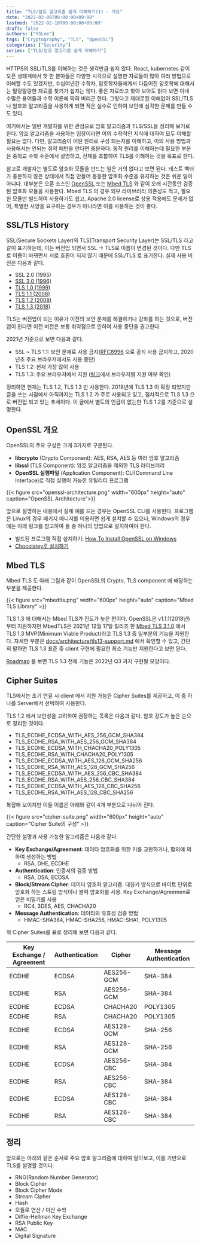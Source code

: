 ```yaml
---
title: "TLS/암호 알고리즘 쉽게 이해하기(1) - 개요"
date: "2022-02-09T09:00:00+09:00"
lastmod: "2022-02-10T09:00:00+09:00"
draft: false
authors: ["YSLee"]
tags: ["Cryptography", "TLS", "OpenSSL"]
categories: ["Security"]
series: ["TLS/암호 알고리즘 쉽게 이해하기"]
---
```


HTTPS의 SSL/TLS를 이해하는 것은 생각만큼 쉽지 않다. React, kubernetes 같이 오픈 생태계에서 핫 한 분야들은 다양한 시각으로 설명한 자료들이 많아 여러 방법으로 이해할 수도 있겠지만, 수십여년간 수학자, 암호학자들에게서 다듬어진 암호학에 대해서는 말랑말랑한 자료를 찾기가 쉽지는 않다. 좋은 자료라고 찾아 보아도 읽다 보면 이내 수많은 용어들과 수학 이론에 막혀 버리곤 한다.
그렇다고 제대로된 이해없이 SSL/TLS 나 암호화 알고리즘을 사용하게 되면 작은 실수로 인하여 보안에 심각한 문제를 만들 수도 있다.

여기에서는 일반 개발자를 위한 관점으로 암호 알고리즘과 TLS/SSL을 정리해 보기로 한다.
암호 알고리즘을 사용하는 입장이라면 이의 수학적인 지식에 대하여 모두 이해할 필요는 없다.
다만, 알고리즘이 어떤 원리로 구성 되는지를 이해하고, 이의 사용 방법과 사용해서는 안되는 취약 패턴을 안다면 충분하다.
동작 원리를 이해하는데 필요한 부분은 중학교 수학 수준에서 설명하고, 전체를 조합하여 TLS를 이해하는 것을 목표로 한다.

참고로 개발자는 별도로 암호화 모듈을 만드는 일은 거의 없다고 보면 된다. 테스트 벡터가 충분하지 않은 상태에서 직접 만들어 동등한 암호화 수준을 유지하는 것은 쉬운 일이 아니다. 대부분은 오픈 소스인 [OpenSSL](https://www.openssl.org/) 또는 [Mbed TLS](https://tls.mbed.org/) 와 같이 오래 시간동안 검증된 암호화 모듈을 사용한다. Mbed TLS 의 경우 외부 라이브러리 의존성도 적고, 필요한 모듈만 빌드하여 사용하기도 쉽고, Apache 2.0 license로 상용 적용에도 문제가 없어, 특별한 사양을 요구하는 경우가 아니라면 이를 사용하는 것이 좋다.

## SSL/TLS History

SSL(Secure Sockets Layer)와 TLS(Transport Security Layer)는 SSL/TLS 라고 같이 표기하는데, 이는 버전업 되면서 SSL → TLS로 이름이 변경된 것이다. 다만 TLS 로 이름이 바뀌면서 서로 호환이 되지 않기 때문에 SSL/TLS 로 표기한다. 실제 사용 버전은 다음과 같다.

- SSL 2.0 (1995)
- [SSL 3.0 (1996)](https://datatracker.ietf.org/doc/html/draft-ietf-tls-ssl-version3-00)
- [TLS 1.0 (1999)](https://datatracker.ietf.org/doc/html/rfc2246)
- [TLS 1.1 (2006)](https://datatracker.ietf.org/doc/html/rfc4346)
- [TLS 1.2 (2008)](https://datatracker.ietf.org/doc/html/rfc5246)
- [TLS 1.3 (2018)](https://datatracker.ietf.org/doc/html/rfc8446)

TLS는 버전업이 되는 이유가 이전의 보안 문제를 해결하거나 강화를 하는 것으로, 버전업이 된다면 이전 버전은 보통 취약점으로 인하여 사용 중단을 권고한다.

2021년 기준으로 보면 다음과 같다.

- SSL ~ TLS 1.1: 보안 문제로 사용 금지([RFC8996](https://datatracker.ietf.org/doc/html/rfc8996) 으로 공식 사용 금지하고, 2020년초 주요 브라우저에서도 사용 중단)
- TLS 1.2: 현재 가장 많이 사용
- TLS 1.3: 주요 브라우저에서 지원 ([링크](https://caniuse.com/tls1-3)에서 브라우저별 지원 여부 확인)

정리하면 현재는 TLS 1.2, TLS 1.3 만 사용한다.
2018년에 TLS 1.3 이 확정 되었지만 글을 쓰는 시점에서 아직까지는 TLS 1.2 가 주로 사용되고 있고, 점차적으로 TLS 1.3 으로 버전업 되고 있는 추세이다. 이 글에서 별도의 언급이 없는한 TLS 1.2를 기준으로 설명한다.

## OpenSSL 개요

OpenSSL의 주요 구성은 크게 3가지로 구분된다.

- **libcrypto** (Crypto Component): AES, RSA, AES 등 여러 암호 알고리즘
- **libssl** (TLS Component): 암호 알고리즘을 제외한 TLS 라이브러리
- **OpenSSL 실행파일** (Application Component): CLI(Command Line Interface)로 직접 실행이 가능한 유틸리티 프로그램

{{< figure src="openssl-architecture.png" width="600px" height="auto" caption="OpenSSL Architecture">}}

앞으로 설명하는 내용에서 실제 예를 드는 경우는 OpenSSL CLI를 사용한다.
프로그램은 Linux의 경우 패키지 매니저를 이용하면 쉽게 설치할 수 있으나, Windows의 경우에는 아래 링크를 참고하여 둘 중 하나의 방법으로 설치하여야 한다.

- 빌드된 프로그램 직접 설치하기: [How To Install OpenSSL on Windows](https://tecadmin.net/install-openssl-on-windows/)
- [Chocolatey로 설치하기](https://community.chocolatey.org/packages/openssl)

## Mbed TLS

Mbed TLS 도 아래 그림과 같이 OpenSSL의 Crypto, TLS component 에 해당하는 부분을 제공한다.

{{< figure src="mbedtls.png" width="600px" height="auto" caption="Mbed TLS Library" >}}

TLS 1.3 에 대해서는 Mbed TLS가 진도가 늦은 편이다. OpenSSL은 v1.1.1(2018년) 부터 지원하지만 MbedTLS은 2021년 12월 17일 릴리즈 한 [Mbed TLS 3.1.0](https://github.com/ARMmbed/mbedtls/releases/tag/v3.1.0) 에서 TLS 1.3 MVP(Minimum Viable Product)라고 TLS 1.3 중 일부분의 기능을 지원한다.
자세한 부분은 [docs/architecture/tls13-support.md](https://github.com/ARMmbed/mbedtls/blob/development/docs/architecture/tls13-support.md) 에서 확인할 수 있고, 간단히 말하면 TLS 1.3 표준 중 client 구현에 필요한 최소 기능만 지원한다고 보면 된다.

[Roadmap](https://developer.trustedfirmware.org/w/mbed-tls/roadmap/) 를 보면 TLS 1.3 전체 기능은 2022년 Q3 까지 구현될 모양이다.

## Cipher Suites

TLS에서는 초기 연결 시 client 에서 지원 가능한 Cipher Suites를 제공하고, 이 중 하나를 Server에서 선택하여 사용한다.

TLS 1.2 에서 보안성을 고려하여 권장하는 목록은 다음과 같다. 암호 강도가 높은 순으로 정리한 것이다.

- TLS_ECDHE_ECDSA_WITH_AES_256_GCM_SHA384
- TLS_ECDHE_RSA_WITH_AES_256_GCM_SHA384
- TLS_ECDHE_ECDSA_WITH_CHACHA20_POLY1305
- TLS_ECDHE_RSA_WITH_CHACHA20_POLY1305
- TLS_ECDHE_ECDSA_WITH_AES_128_GCM_SHA256
- TLS_ECDHE_RSA_WITH_AES_128_GCM_SHA256
- TLS_ECDHE_ECDSA_WITH_AES_256_CBC_SHA384
- TLS_ECDHE_RSA_WITH_AES_256_CBC_SHA384
- TLS_ECDHE_ECDSA_WITH_AES_128_CBC_SHA256
- TLS_ECDHE_RSA_WITH_AES_128_CBC_SHA256

복잡해 보이지만 이들 이름은 아래와 같이 4개 부분으로 나뉘어 진다.

{{< figure src="cipher-suite.png" width="600px" height="auto" caption="Cipher Suite의 구성" >}}

간단한 설명과 사용 가능한 알고리즘은 다음과 같다.

- **Key Exchange/Agreement**: 데이타 암호화를 위한 키를 교환하거나, 합의에 의하여 생성하는 방법
  - RSA, DHE, ECDHE
- **Authentication**: 인증서의 검증 방법
  - RSA, DSA, ECDSA
- **Block/Stream Cipher**: 데이타 암호화 알고리즘. 대칭키 방식으로 바이트 단위로 암호화 하는 스트림 방식이나 블럭 암호화를 사용. Key Exchange/Agreemen로 얻은 비밀키를 사용
  - RC4, 3DES, AES, CHACHA20
- **Message Authentication**: 데이타의 유효성 검증 방법
  - HMAC-SHA384, HMAC-SHA256, HMAC-SHA1, POLY1305

위 Cipher Suites를 표로 정리해 보면 다음과 같다.

| Key Exchange / Agreement | Authentication | Cipher     | Message Authentication |
| ------------------------ | -------------- | ---------- | ---------------------- |
| ECDHE                    | ECDSA          | AES256-GCM | SHA-384                |
| ECDHE                    | RSA            | AES256-GCM | SHA-384                |
| ECDHE                    | ECDSA          | CHACHA20   | POLY1305               |
| ECDHE                    | RSA            | CHACHA20   | POLY1305               |
| ECDHE                    | ECDSA          | AES128-GCM | SHA-256                |
| ECDHE                    | RSA            | AES128-GCM | SHA-256                |
| ECDHE                    | ECDSA          | AES256-CBC | SHA-384                |
| ECDHE                    | RSA            | AES256-CBC | SHA-384                |
| ECDHE                    | ECDSA          | AES128-CBC | SHA-384                |
| ECDHE                    | RSA            | AES128-CBC | SHA-384                |

## 정리

앞으로는 아래와 같은 순서로 주요 암호 알고리즘에 대하여 알아보고, 이를 기반으로 TLS를 설명할 것이다.

- RNG(Random Number Generator)
- Block Cipher
- Block Cipher Mode
- Stream Cipher
- Hash
- 모듈로 연산 / 이산 수학
- Diffie-Hellman Key Exchange
- RSA Public Key
- MAC
- Digital Signature
